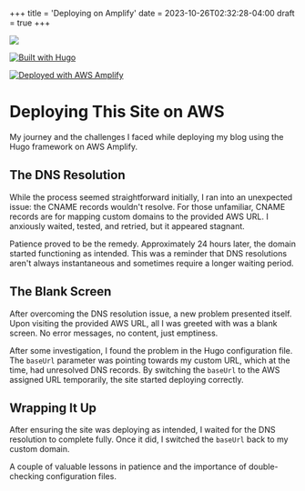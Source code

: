 +++
title = 'Deploying on Amplify'
date = 2023-10-26T02:32:28-04:00
draft = true
+++

![](/images/vampt_deployonaws.jpg)

[![Built with Hugo](https://img.shields.io/badge/Built%20with-Hugo-%23FF4088)](https://gohugo.io/)

[![Deployed with AWS Amplify](https://img.shields.io/badge/Deployed%20with-AWS%20Amplify-%2300AADD)](https://aws.amazon.com/amplify/)

# Deploying This Site on AWS

My journey and the challenges I faced while deploying my blog using the Hugo framework on AWS Amplify.

## The DNS Resolution

While the process seemed straightforward initially, I ran into an unexpected issue: the CNAME records wouldn't resolve. For those unfamiliar, CNAME records are for mapping custom domains to the provided AWS URL. I anxiously waited, tested, and retried, but it appeared stagnant. 

Patience proved to be the remedy. Approximately 24 hours later, the domain started functioning as intended. This was a reminder that DNS resolutions aren't always instantaneous and sometimes require a longer waiting period.

## The Blank Screen

After overcoming the DNS resolution issue, a new problem presented itself. Upon visiting the provided AWS URL, all I was greeted with was a blank screen. No error messages, no content, just emptiness.

After some investigation, I found the problem in the Hugo configuration file. The `baseUrl` parameter was pointing towards my custom URL, which at the time, had unresolved DNS records. By switching the `baseUrl` to the AWS assigned URL temporarily, the site started deploying correctly.

## Wrapping It Up

After ensuring the site was deploying as intended, I waited for the DNS resolution to complete fully. Once it did, I switched the `baseUrl` back to my custom domain. 

A couple of valuable lessons in patience and the importance of double-checking configuration files.

